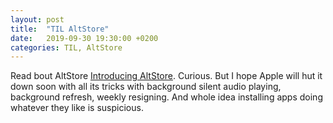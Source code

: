 ```yaml
---
layout: post
title:  "TIL AltStore"
date:   2019-09-30 19:30:00 +0200
categories: TIL, AltStore
---
```

Read bout AltStore [Introducing AltStore](http://rileytestut.com/blog/2019/09/25/introducing-altstore). Curious. But I hope Apple will hut it down soon with all its tricks with background silent audio playing, background refresh, weekly resigning. And whole idea installing apps doing whatever they like is suspicious.
